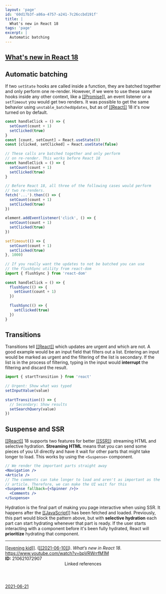```yaml
---
layout: 'page'
id: '60d17b3f-a86a-4757-a241-7c26ccbd191f'
title: |
  What's new in React 18
tags: 'page'
excerpt: |
  Automatic batching
---
```


<h2 class="text-3xl font-semibold mb-4"><a class="rounded-sm focus:outline-none focus:ring-2 focus:ring-offset-2 dark:focus:ring-offset-gray-900 dark:focus:ring-pink-400 focus:ring-pink-700" href="/pages/whats-new-in-react-18">What's new in React 18</a></h2>

<div class="space-y-3">
<div class="element-block ml-0"><div class="flex-1"><h2 class="text-xl font-semibold" id="automatic-batching">Automatic batching</h2></div></div>

<div class="element-block ml-4"><div class="flex-1">If two <code>setState</code> hooks are called inside a function, they are batched together and only perform one re-render. However, if we were to use these same hooks inside any other context, like a <a class="text-teal-700 dark:text-teal-400 rounded-sm group focus:outline-none focus:ring-2 focus:ring-offset-2 dark:focus:ring-offset-gray-900 dark:focus:ring-pink-400 focus:ring-pink-700" href="/pages/promise"><span class="text-gray-300 dark:text-gray-500 group-hover:text-teal-900">[[</span>Promise<span class="text-gray-300 dark:text-gray-500 group-hover:text-teal-900">]]</span></a>, an event listener or a <code>setTimeout</code> you would get two renders. It was possible to get the same behavior using <code>unstable_batchedUpdates</code>, but as of <a class="text-teal-700 dark:text-teal-400 rounded-sm group focus:outline-none focus:ring-2 focus:ring-offset-2 dark:focus:ring-offset-gray-900 dark:focus:ring-pink-400 focus:ring-pink-700" href="/pages/react"><span class="text-gray-300 dark:text-gray-500 group-hover:text-teal-900">[[</span>React<span class="text-gray-300 dark:text-gray-500 group-hover:text-teal-900">]]</span></a> 18 it's now turned on by default.</div></div>

<div class="element-block ml-4"><div class="flex-1">

```js
const handleClick = () => {
  setCount(count + 1)
  setClicked(true)
}
const [count, setCount] = React.useState(0)
const [clicked, setClicked] = React.useState(false)
	  
// These calls are batched together and only perform
// on re-render. This works before React 18
const handleClick = () => {
  setCount(count + 1)
  setClicked(true)
}
	  
// Before React 18, all three of the following cases would perform
// two re-renders. 
fetch('...').then(() => {
  setCount(count + 1)
  setClicked(true)
})
	  
element.addEventlistener('click', () => {
  setCount(count + 1)
  setClicked(true) 
})
	  
setTimeout(() => {
  setCount(count + 1)
  setClicked(true) 
}, 1000)
	  
// If you really want the updates to not be batched you can use
// the flushSync utility from react-dom
import { flushSync } from 'react-dom'
	  
const handleClick = () => {
  flushSync(() => {
    setCount(count + 1)
  })
  
  flushSync(() => {
    setClicked(true)
  })
}
```

</div></div>



<div class="element-block ml-0"><div class="flex-1"><h2 class="text-xl font-semibold" id="transitions">Transitions</h2></div></div>

<div class="element-block ml-4"><div class="flex-1">Transitions tell <a class="text-teal-700 dark:text-teal-400 rounded-sm group focus:outline-none focus:ring-2 focus:ring-offset-2 dark:focus:ring-offset-gray-900 dark:focus:ring-pink-400 focus:ring-pink-700" href="/pages/react"><span class="text-gray-300 dark:text-gray-500 group-hover:text-teal-900">[[</span>React<span class="text-gray-300 dark:text-gray-500 group-hover:text-teal-900">]]</span></a> which updates are urgent and which are not. A good example would be an input field that filters out a list. Entering an input would be marked as urgent and the filtering of the list is secondary. If the list is in the process of filtering, typing in the input would <strong class="text-rose-600 dark:text-rose-400">interrupt</strong> the filtering and discard the result.</div></div>

<div class="element-block ml-4"><div class="flex-1">

```js
import { startTransition } from 'react'
	  
// Urgent: Show what was typed
setInputValue(value)
	  
startTransition(() => {
  // Secondary: Show results
  setSearchQuery(value)
})
```

</div></div>



<div class="element-block ml-0"><div class="flex-1"><h2 class="text-xl font-semibold" id="suspense-and-ssr">Suspense and SSR</h2></div></div>

<div class="element-block ml-4"><div class="flex-1"><a class="text-teal-700 dark:text-teal-400 rounded-sm group focus:outline-none focus:ring-2 focus:ring-offset-2 dark:focus:ring-offset-gray-900 dark:focus:ring-pink-400 focus:ring-pink-700" href="/pages/react"><span class="text-gray-300 dark:text-gray-500 group-hover:text-teal-900">[[</span>React<span class="text-gray-300 dark:text-gray-500 group-hover:text-teal-900">]]</span></a> 18 supports two features for better <a class="text-teal-700 dark:text-teal-400 rounded-sm group focus:outline-none focus:ring-2 focus:ring-offset-2 dark:focus:ring-offset-gray-900 dark:focus:ring-pink-400 focus:ring-pink-700" href="/pages/ssr"><span class="text-gray-300 dark:text-gray-500 group-hover:text-teal-900">[[</span>SSR<span class="text-gray-300 dark:text-gray-500 group-hover:text-teal-900">]]</span></a>: streaming HTML and selective hydration. <strong class="text-rose-600 dark:text-rose-400">Streaming HTML</strong> means that you can send some pieces of you UI directly and have it wait for other parts that might take longer to load. This works by using the <code>&lt;Suspense&gt;</code> component.</div></div>

<div class="element-block ml-4"><div class="flex-1">

```jsx
// We render the important parts straight away
<Navigation />
<Article />
// The comments can take longer to load and aren't as important as the
// article. Therefore, we can make the UI wait for this
<Suspense fallback={<Spinner />}>
  <Comments />
</Suspense>
```

</div></div>

<div class="element-block ml-4"><div class="flex-1">Hydration is the final part of making you page interactive when using SSR. It happens after the <a class="text-teal-700 dark:text-teal-400 rounded-sm group focus:outline-none focus:ring-2 focus:ring-offset-2 dark:focus:ring-offset-gray-900 dark:focus:ring-pink-400 focus:ring-pink-700" href="/pages/javascript"><span class="text-gray-300 dark:text-gray-500 group-hover:text-teal-900">[[</span>JavaScript<span class="text-gray-300 dark:text-gray-500 group-hover:text-teal-900">]]</span></a> has been fetched and loaded. Previously, this part would block the pattern above, but with <strong class="text-rose-600 dark:text-rose-400">selective hydration</strong> each part can start hydrating whenever that part is ready. If the user starts interacting with a component before it's been fully hydrated, React will <strong class="text-rose-600 dark:text-rose-400">prioritize</strong> hydrating that component.</div></div>



<hr class="border-gray-700 !my-5" />

<div class="element-block ml-0"><div class="flex-1"><a class="text-teal-700 dark:text-teal-400 rounded-sm group focus:outline-none focus:ring-2 focus:ring-offset-2 dark:focus:ring-offset-gray-900 dark:focus:ring-pink-400 focus:ring-pink-700" href="/pages/evening-kid"><span class="text-gray-300 dark:text-gray-500 group-hover:text-teal-900">[[</span>evening kid<span class="text-gray-300 dark:text-gray-500 group-hover:text-teal-900">]]</span></a>. (<a class="text-teal-700 dark:text-teal-400 rounded-sm group focus:outline-none focus:ring-2 focus:ring-offset-2 dark:focus:ring-offset-gray-900 dark:focus:ring-pink-400 focus:ring-pink-700" href="/journals/2021-06-10"><span class="text-gray-300 dark:text-gray-500 group-hover:text-teal-900">[[</span>2021-06-10<span class="text-gray-300 dark:text-gray-500 group-hover:text-teal-900">]]</span></a>). <em>What’s new in React 18</em>. <a class="text-indigo-600 dark:text-indigo-400 rounded-sm focus:outline-none focus:ring-2 focus:ring-offset-2 dark:focus:ring-offset-gray-900 dark:focus:ring-pink-400 focus:ring-pink-700" href="https://www.youtube.com/watch?v=bpVRWrrfM1M" target="_blank" rel="noopener noreferrer">https://www.youtube.com/watch?v=bpVRWrrfM1M</a></div></div>

<div class="element-block ml-0"><div class="flex-1"></div></div>

<div class="element-block ml-0"><div class="flex-1"><strong class="text-rose-600 dark:text-rose-400">ID:</strong> 210621072907</div></div>
</div>


<section class="mt-8 space-y-2">
<header class="text-gray-500 dark:text-gray-400">Linked references</header>
<a class="block bg-gray-100 dark:bg-gray-800 p-4 rounded text-teal-700 dark:text-teal-400 focus:outline-none focus:ring-2 focus:ring-offset-2 dark:focus:ring-offset-gray-900 focus:ring-teal-700 dark:focus:ring-teal-400 hover:ring-2 hover:ring-offset-2 dark:hover:ring-offset-gray-900 dark:hover:ring-teal-400 hover:ring-teal-700" href="/journals/2021-06-21">2021-06-21</a>
  </section>
